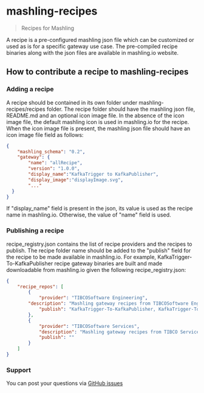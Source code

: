 # mashling-recipes
> Recipes for Mashling

A recipe is a pre-configured mashling json file which can be customized or used as is for a specific gateway use case. The pre-compiled recipe binaries along with the json files are available in mashling.io website.

## How to contribute a recipe to mashling-recipes

### Adding a recipe
A recipe should be contained in its own folder under mashling-recipes/recipes folder. The recipe folder should have the mashling json file, README.md and an optional icon image file. In the absence of the icon image file, the default mashling icon is used in mashling.io for the recipe. When the icon image file is present, the mashling json file should have an icon image file field as follows:

```json
{
	"mashling_schema": "0.2",
	"gateway": {
		"name": "allRecipe",
		"version": "1.0.0",
		"display_name":"KafkaTrigger to KafkaPublisher",
		"display_image":"displayImage.svg",
		"..."
  }
}
```

If "display_name" field is present in the json, its value is used as the recipe name in mashling.io. Otherwise, the value of "name" field is used.

### Publishing a recipe

recipe_registry.json contains the list of recipe providers and the recipes to publish. The recipe folder name should be added to the "publish" field for the recipe to be made available in mashling.io. For example, KafkaTrigger-To-KafkaPublisher recipe gateway binaries are built and made downloadable from mashling.io given the following recipe_registry.json:

```json
{
	"recipe_repos": [
		{
            "provider": "TIBCOSoftware Engineering",
	    "description": "Mashling gateway recipes from TIBCOSoftware Engineering",
            "publish": "KafkaTrigger-To-KafkaPublisher, KafkaTrigger-To-RestInvoker"
        },
        {
            "provider": "TIBCOSoftware Services",
            "description": "Mashling gateway recipes from TIBCO Services",
            "publish": ""
        }
	]
}
```

### Support
You can post your questions via [GitHub issues](https://github.com/TIBCOSoftware/mashling/issues)
